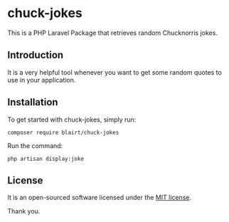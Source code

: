 # chuck-jokes

This is a PHP Laravel Package that retrieves random Chucknorris jokes.

## Introduction

It is a very helpful tool whenever you want to get some random quotes to use in your application.

## Installation

To get started with chuck-jokes, simply run:

    composer require blairt/chuck-jokes
    
 Run the command:
 
    php artisan display:joke
    
## License

It is an open-sourced software licensed under the [MIT license](https://opensource.org/licenses/MIT).

Thank you.
